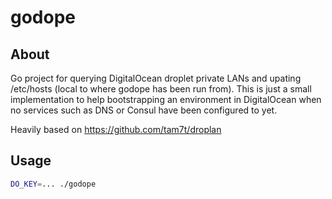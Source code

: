 # godope

## About
Go project for querying DigitalOcean droplet private LANs and upating /etc/hosts (local to where godope has been run from). This is just a small implementation to help bootstrapping an environment in DigitalOcean when no services such as DNS or Consul have been configured to yet.

Heavily based on https://github.com/tam7t/droplan

## Usage
``` sh
DO_KEY=... ./godope
```
